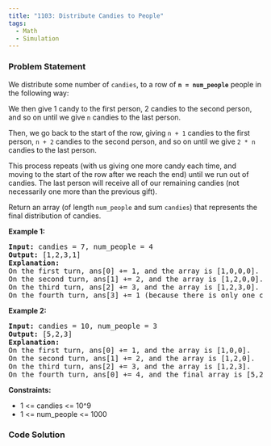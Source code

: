 ```yaml
---
title: "1103: Distribute Candies to People"
tags:
  - Math
  - Simulation
---
```

### Problem Statement

<p>We distribute some number of <code>candies</code>, to a row of <strong><code>n = num_people</code></strong> people in the following way:</p>

<p>We then give 1 candy to the first person, 2 candies to the second person, and so on until we give <code>n</code> candies to the last person.</p>

<p>Then, we go back to the start of the row, giving <code>n + 1</code> candies to the first person, <code>n + 2</code> candies to the second person, and so on until we give <code>2 * n</code> candies to the last person.</p>

<p>This process repeats (with us giving one more candy each time, and moving to the start of the row after we reach the end) until we run out of candies.  The last person will receive all of our remaining candies (not necessarily one more than the previous gift).</p>

<p>Return an array (of length <code>num_people</code> and sum <code>candies</code>) that represents the final distribution of candies.</p>


<p><strong class="example">Example 1:</strong></p>

<pre>
<strong>Input:</strong> candies = 7, num_people = 4
<strong>Output:</strong> [1,2,3,1]
<strong>Explanation:</strong>
On the first turn, ans[0] += 1, and the array is [1,0,0,0].
On the second turn, ans[1] += 2, and the array is [1,2,0,0].
On the third turn, ans[2] += 3, and the array is [1,2,3,0].
On the fourth turn, ans[3] += 1 (because there is only one candy left), and the final array is [1,2,3,1].
</pre>

<p><strong class="example">Example 2:</strong></p>

<pre>
<strong>Input:</strong> candies = 10, num_people = 3
<strong>Output:</strong> [5,2,3]
<strong>Explanation: </strong>
On the first turn, ans[0] += 1, and the array is [1,0,0].
On the second turn, ans[1] += 2, and the array is [1,2,0].
On the third turn, ans[2] += 3, and the array is [1,2,3].
On the fourth turn, ans[0] += 4, and the final array is [5,2,3].
</pre>


<p><strong>Constraints:</strong></p>

<ul>
	<li>1 &lt;= candies &lt;= 10^9</li>
	<li>1 &lt;= num_people &lt;= 1000</li>
</ul>


### Code Solution

```python

```
